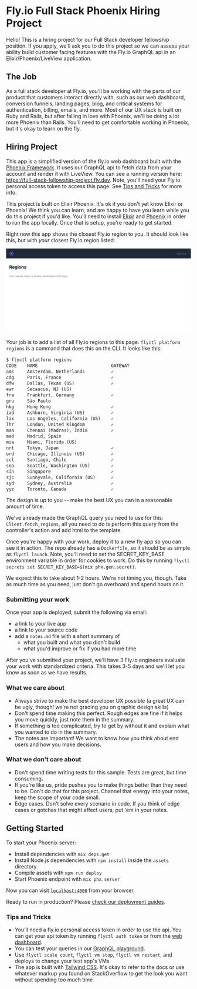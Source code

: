 # Fly.io Full Stack Phoenix Hiring Project

Hello! This is a hiring project for our Full Stack developer fellowship position. If you apply, we'll ask you to do this project so we can assess your ability build customer facing features with the Fly.io GraphQL api in an Elixir/Phoenix/LiveView application.

## The Job

As a full stack developer at Fly.io, you'll be working with the parts of our product that customers interact directly with, such as our web dashboard, conversion funnels, landing pages, blog, and critical systems for authentication, billing, emails, and more. Most of our UX stack is built on Ruby and Rails, but after falling in love with Phoenix, we'll be doing a lot more Phoenix than Rails. You'll need to get comfortable working in Phoenix, but it's okay to learn on the fly.

## Hiring Project

This app is a simplified version of the fly.io web dashboard built with the [Phoenix Framework](https://phoenixframework.org). It uses our GraphQL api to fetch data from your account and render it with LiveView. You can see a running version here: https://full-stack-fellowship-project.fly.dev. Note, you'll need your Fly.io personal access token to access this page. See [Tips and Tricks](#tips-and-tricks) for more info.

This project is built on Elixir Phoenix. It's ok if you don't yet know Elixir or Phoenix! We think you can learn, and are happy to have you learn while you do this project if you'd like. You'll need to install [Elixir](https://elixir-lang.org/install.html) and [Phoenix](https://hexdocs.pm/phoenix/installation.html#phoenix) in order to run the app locally. Once that is setup, you're ready to get started.

Right now this app shows the closest Fly.io region to you. It should look like this, but with _your_ closest Fly.io region listed:


![Preview](docs/preview.png)


Your job is to add a list of all Fly.io regions to this page. `flyctl platform regions` is a command that does this on the CLI. It looks like this:

```
$ flyctl platform regions
CODE	NAME                        	GATEWAY 
ams 	Amsterdam, Netherlands      	✓      	
cdg 	Paris, France               	✓      	
dfw 	Dallas, Texas (US)          	✓      	
ewr 	Secaucus, NJ (US)           	       	
fra 	Frankfurt, Germany          	✓      	
gru 	São Paulo                   	       	
hkg 	Hong Kong                   	✓      	
iad 	Ashburn, Virginia (US)      	✓      	
lax 	Los Angeles, California (US)	✓      	
lhr 	London, United Kingdom      	✓      	
maa 	Chennai (Madras), India     	✓      	
mad 	Madrid, Spain               	       	
mia 	Miami, Florida (US)         	       	
nrt 	Tokyo, Japan                	✓      	
ord 	Chicago, Illinois (US)      	✓      	
scl 	Santiago, Chile             	✓      	
sea 	Seattle, Washington (US)    	✓      	
sin 	Singapore                   	✓      	
sjc 	Sunnyvale, California (US)  	✓      	
syd 	Sydney, Australia           	✓      	
yyz 	Toronto, Canada             	✓      
```

The design is up to you -- make the best UX you can in a reasonable amount of time. 

We've already made the GraphQL query you need to use for this: `Client.fetch_regions`, all you need to do is perform this query from the controller's action and add html to the template.

Once you're happy with your work, deploy it to a new fly app so you can see it in action. The repo already has a `Dockerfile`, so it should be as simple as `flyctl launch`. Note, you'll need to set the SECRET_KEY_BASE environment variable in order for cookies to work. Do this by running `flyctl secrets set SECRET_KEY_BASE=$(mix phx.gen.secret)`.

We expect this to take about 1-2 hours. We're not timing you, though. Take as much time as you need, just don't go overboard and spend hours on it.

### Submitting your work
Once your app is deployed, submit the following via email:
- a link to your live app
- a link to your source code
- add a `notes.md` file with a short summary of
  - what you built and what you didn't build
  - what you'd improve or fix if you had more time

After you've submitted your project, we'll have 3 Fly.io engineers evaluate your work with standardized criteria. This takes 3-5 days and we'll let you know as soon as we have results.

### What we care about

- Always strive to make the best developer UX possible (a great UX can be ugly, though! we're not grading you on graphic design skills)
- Don't spend time making this perfect. Rough edges are fine if it helps you move quickly, just note them in the summary.
- If something is too complicated, try to get by without it and explain what you wanted to do in the summary.
- The notes are important! We want to know how you think about end users and how you make decisions.

### What we don't care about

- Don't spend time writing tests for this sample. Tests are great, but time consuming.
- If you're like us, pride pushes you to make things better than they need to be. Don't do that for this project. Channel that energy into your notes, keep the scope of your code small.
- Edge cases. Don't solve every scenario in code. If you think of edge cases or gotchas that might affect users, put 'em in your notes.

## Getting Started 

To start your Phoenix server:

  * Install dependencies with `mix deps.get`
  * Install Node.js dependencies with `npm install` inside the `assets` directory
  * Compile assets with `npm run deploy`
  * Start Phoenix endpoint with `mix phx.server`

Now you can visit [`localhost:4000`](http://localhost:4000) from your browser.

Ready to run in production? Please [check our deployment guides](https://fly.io/docs/hands-on/start/).

### Tips and Tricks

- You'll need a fly.io personal access token in order to use the api. You can get your api token by running `flyctl auth token` or from the [web dashboard](https://web.fly.io/user/personal_access_tokens).
- You can test your queries in our [GraphQL playground](https://api.fly.io/graphql).
- Use `flyctl scale count`, `flyctl vm stop`, `flyctl vm restart`, and deploys to change your test app's VMs 
- The app is built with [Tailwind CSS](https://tailwindcss.com). It's okay to refer to the docs or use whatever markup you found on StackOverflow to get the look you want without spending too much time
